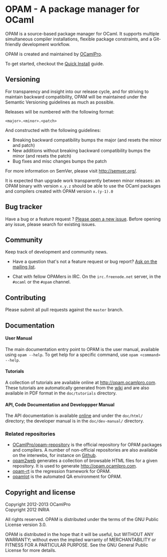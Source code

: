 # OPAM - A package manager for OCaml

OPAM is a source-based package manager for OCaml. It supports multiple simultaneous
compiler installations, flexible package constraints, and a Git-friendly development
workflow.

OPAM is created and maintained by [OCamlPro](http://www.ocamlpro.com).

To get started, checkout the [Quick
Install](http://opam.ocamlpro.com/doc/Quick_Install.html) guide.

## Versioning

For transparency and insight into our release cycle, and for striving
to maintain backward compatibility, OPAM will be maintained under
the Semantic Versioning guidelines as much as possible.

Releases will be numbered with the following format:

```
<major>.<minor>.<patch>
```

And constructed with the following guidelines:

* Breaking backward compatibility bumps the major (and resets the minor and patch)
* New additions without breaking backward compatibility bumps the minor (and resets the patch)
* Bug fixes and misc changes bumps the patch

For more information on SemVer, please visit http://semver.org/.

It is expected than upgrade work transparently between minor releases:
an OPAM binary with version `x.y.z` should be able to use the OCaml
packages and compilers created with OPAM version `x.(y-1).0`

## Bug tracker

Have a bug or a feature request ?
[Please open a new issue](https://github.com/OCamlPro/opam/issues).
Before opening any issue, please search for existing issues.

## Community

Keep track of development and community news.

* Have a question that's not a feature request or bug report?
  [Ask on the mailing list](http://lists.ocaml.org/listinfo/infrastructure).

* Chat with fellow OPAMers in IRC. On the `irc.freenode.net` server,
  in the `#ocaml` or the `#opam` channel.

## Contributing

Please submit all pull requests against the `master` branch.

## Documentation

#### User Manual

The main documentation entry point to OPAM is the user manual,
available using `opam --help`. To get help for a specific command, use
`opam <command> --help`.

#### Tutorials

A collection of tutorials are available online at http://opam.ocamlpro.com.
These tutorials are automatically generated from the
[wiki](https://github.com/OCamlPro/opam/wiki/_pages) and
are also available in PDF format in the `doc/tutorials` directory.

#### API, Code Documentation and Developpper Manual

The API documentation is available
 [online](http://htmlpreview.github.com/?https://github.com/OCamlPro/opam/blob/master/doc/html/index.html)
 and under the `doc/html/` directory; the developer manual is in
 the `doc/dev-manual/` directory.

### Related repositories

- [OCamlPro/opam-repository](https://github.com/OCamlPro/opam-repository) is the official repository for OPAM packages and compilers. A number of non-official repositories are also available on the interwebs, for instance on [Github](https://github.com/search?q=opam-repo&type=Repositories).
- [opam2web](https://github.com/OCamlPro/opam2web) generates a collection of browsable HTML files for a given repository. It is used to generate http://opam.ocamlpro.com.
- [opam-rt](https://github.com/OCamlPro/opam-rt) is the regression framework for OPAM.
- [opamlot](https://github.com/ocamllabs/ocamlot) is the automated QA environment for OPAM. 

## Copyright and license

Copyright 2012-2013 OCamlPro  
Copyright 2012 INRIA

All rights reserved. OPAM is distributed under the terms of
the GNU Public License version 3.0.

OPAM is distributed in the hope that it will be useful,
but WITHOUT ANY WARRANTY; without even the implied warranty of
MERCHANTABILITY or FITNESS FOR A PARTICULAR PURPOSE.  See the
GNU General Public License for more details.

